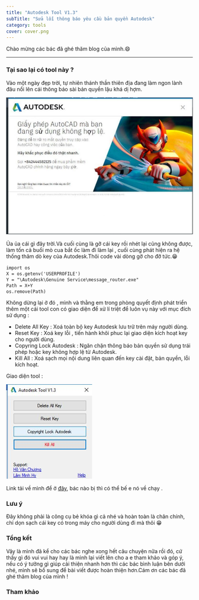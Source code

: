 ```yaml
---
title: "Autodesk Tool V1.3"
subTitle: "Sửa lỗi thông báo yêu cầu bản quyền Autodesk"
category: tools
cover: cover.png
---
```


Chào mừng các bác đã ghé thăm blog của mình.😄

---
### Tại sao lại có tool này ?

Vào một ngày đẹp trời, tự nhiên thánh thần thiên địa đang làm ngon lành đâu nổi lên cái thông báo sài bản quyền lậu khá dị hợm. 

![](https://github.com/chuong9x/DataBlog/blob/master/AutodeskToolsV1.3/68340972_10219632495829817_9042702193144102912_n-768x563.jpg?raw=true)

Ủa ủa cái gì đây trời.Và cuối cùng là gỡ cái key rồi nhét lại cũng không được, làm tốn cả buổi mò cua bắt ốc làm đi làm lại , cuối cùng phát hiện ra hệ thống thăm dò key của Autodesk.Thôi code vài dòng gỡ cho đỡ tức.😁

```
import os
X = os.getenv('USERPROFILE')
Y = "\Autodesk\Genuine Service\message_router.exe"
Path = X+Y
os.remove(Path)

```
Không dừng lại ở đó , mình và thằng em trong phòng quyết định phát triển thêm một cái tool con có giao diện để xử lí triệt để luôn vụ này với mục đích sử dụng : 
- Delete All Key : Xoá toàn bộ key Autodesk lưu trữ trên máy người dùng.
- Reset Key : Xoá key lỗi , tiến hành khôi phuc lại giao diện kích hoạt key cho người dùng.
- Copyring Lock Autodesk : Ngăn chặn thông báo bản quyền sử dụng trái phép hoặc key không hợp lệ từ Autodesk.
- Kill All : Xoá sạch mọi nội dung liên quan đến key cài đặt, bản quyền, lỗi kích hoạt.

Giao diện tool :

![](https://github.com/chuong9x/DataBlog/blob/master/AutodeskToolsV1.3/68285419_10219713020122874_6470352159656378368_n.jpg?raw=true)

Link tải về mình để ở  <a href="http://www.mediafire.com/file/at5tjk5qjcjavf8/Autodesk_Tools_V1.3.exe/file" target="_blank">đây</a>, bác nào bị thì có thể bế e nó về chạy .


### Lưu ý 
Đây không phải là công cụ bẻ khóa gì cả nhé và hoàn toàn là chân chính, chỉ dọn sạch cái key có trong máy cho người dùng đi mà thôi 😁

### Tổng kết

Vậy là mình đã kể cho các bác nghe xong hết câu chuyện nữa rồi đó, cứ thấy gì đó vui vui hay hay là mình lại viết lên cho a e tham khảo và góp ý, nếu có ý tưởng gì giúp cải thiện nhanh hơn thì các bác bình luận bên dưới nhé, mình sẽ bổ sung để bài viết được hoàn thiện hơn.Cám ơn các bác đã ghé thăm blog của mình !

### Tham khảo
